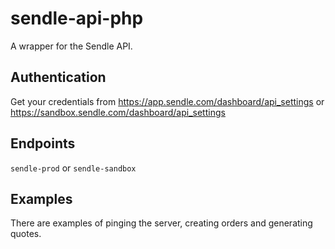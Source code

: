 # sendle-api-php

A wrapper for the Sendle API.

## Authentication 
Get your credentials from https://app.sendle.com/dashboard/api_settings or https://sandbox.sendle.com/dashboard/api_settings

## Endpoints
`sendle-prod` or `sendle-sandbox`

## Examples
There are examples of pinging the server, creating orders and generating quotes.